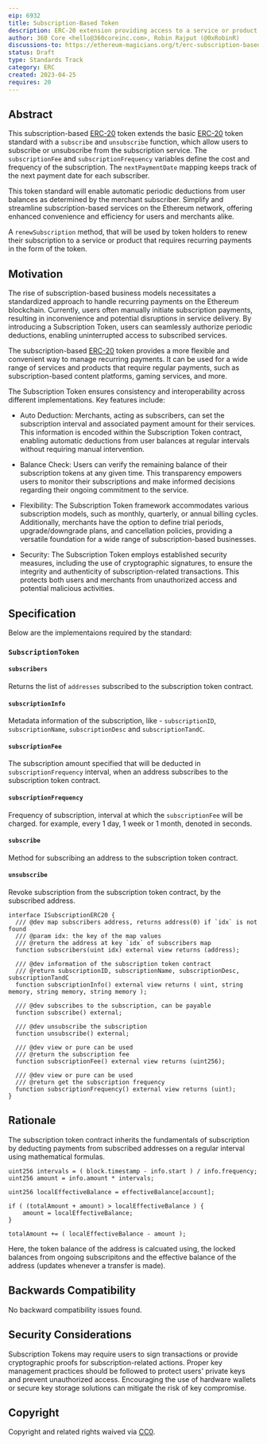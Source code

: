 ```yaml
---
eip: 6932
title: Subscription-Based Token
description: ERC-20 extension providing access to a service or product that requires recurring payments.
author: 360 Core <hello@360coreinc.com>, Robin Rajput (@0xRobinR)
discussions-to: https://ethereum-magicians.org/t/erc-subscription-based-erc20-token/13964
status: Draft
type: Standards Track
category: ERC
created: 2023-04-25
requires: 20
---
```


## Abstract

This subscription-based [ERC-20](./00020.md) token extends the basic [ERC-20](./00020.md) token standard with a `subscribe` and `unsubscribe` function, which allow users to subscribe or unsubscribe from the subscription service. The `subscriptionFee` and `subscriptionFrequency` variables define the cost and frequency of the subscription. The `nextPaymentDate` mapping keeps track of the next payment date for each subscriber.

This token standard will enable automatic periodic deductions from user balances as determined by the merchant subscriber. Simplify and streamline subscription-based services on the Ethereum network, offering enhanced convenience and efficiency for users and merchants alike.

A `renewSubscription` method, that will be used by token holders to renew their subscription to a service or product that requires recurring payments in the form of the token.

## Motivation

The rise of subscription-based business models necessitates a standardized approach to handle recurring payments on the Ethereum blockchain. Currently, users often manually initiate subscription payments, resulting in inconvenience and potential disruptions in service delivery. By introducing a Subscription Token, users can seamlessly authorize periodic deductions, enabling uninterrupted access to subscribed services.

The subscription-based [ERC-20](./00020.md) token provides a more flexible and convenient way to manage recurring payments. It can be used for a wide range of services and products that require regular payments, such as subscription-based content platforms, gaming services, and more.

The Subscription Token ensures consistency and interoperability across different implementations. Key features include:

- Auto Deduction: Merchants, acting as subscribers, can set the subscription interval and associated payment amount for their services. This information is encoded within the Subscription Token contract, enabling automatic deductions from user balances at regular intervals without requiring manual intervention.

- Balance Check: Users can verify the remaining balance of their subscription tokens at any given time. This transparency empowers users to monitor their subscriptions and make informed decisions regarding their ongoing commitment to the service.

- Flexibility: The Subscription Token framework accommodates various subscription models, such as monthly, quarterly, or annual billing cycles. Additionally, merchants have the option to define trial periods, upgrade/downgrade plans, and cancellation policies, providing a versatile foundation for a wide range of subscription-based businesses.

- Security: The Subscription Token employs established security measures, including the use of cryptographic signatures, to ensure the integrity and authenticity of subscription-related transactions. This protects both users and merchants from unauthorized access and potential malicious activities.

## Specification

Below are the implementaions required by the standard:


### `SubscriptionToken`

#### `subscribers`

Returns the list of `addresses` subscribed to the subscription token contract.

#### `subscriptionInfo`

Metadata information of the subscription, like - `subscriptionID`, `subscriptionName`, `subscriptionDesc` and `subscriptionTandC`.

#### `subscriptionFee`

The subscription amount specified that will be deducted in `subscriptionFrequency` interval, when an address subscribes to the subscription token contract.

#### `subscriptionFrequency`

Frequency of subscription, interval at which the `subscriptionFee` will be charged. for example, every 1 day, 1 week or 1 month, denoted in seconds.

#### `subscribe`

Method for subscribing an address to the subscription token contract.

#### `unsubscribe`

Revoke subscription from the subscription token contract, by the subscribed address.

```solidity
interface ISubscriptionERC20 {
  /// @dev map subscribers address, returns address(0) if `idx` is not found
  /// @param idx: the key of the map values
  /// @return the address at key `idx` of subscribers map
  function subscribers(uint idx) external view returns (address);

  /// @dev information of the subscription token contract
  /// @return subscriptionID, subscriptionName, subscriptionDesc, subscriptionTandC
  function subscriptionInfo() external view returns ( uint, string memory, string memory, string memory );

  /// @dev subscribes to the subscription, can be payable
  function subscribe() external;

  /// @dev unsubscribe the subscription
  function unsubscribe() external;

  /// @dev view or pure can be used
  /// @return the subscription fee
  function subscriptionFee() external view returns (uint256);

  /// @dev view or pure can be used
  /// @return get the subscription frequency
  function subscriptionFrequency() external view returns (uint);
}
```

## Rationale

The subscription token contract inherits the fundamentals of subscription by deducting payments from subscribed addresses on a regular interval using mathematical formulas.

```
uint256 intervals = ( block.timestamp - info.start ) / info.frequency;
uint256 amount = info.amount * intervals;

uint256 localEffectiveBalance = effectiveBalance[account];

if ( (totalAmount + amount) > localEffectiveBalance ) {
    amount = localEffectiveBalance;
}

totalAmount += ( localEffectiveBalance - amount );
```

Here, the token balance of the address is calcuated using, the locked balances from ongoing subscripitons and the effective balance of the address (updates whenever a transfer is made).

## Backwards Compatibility

No backward compatibility issues found.

## Security Considerations

Subscription Tokens may require users to sign transactions or provide cryptographic proofs for subscription-related actions. Proper key management practices should be followed to protect users' private keys and prevent unauthorized access. Encouraging the use of hardware wallets or secure key storage solutions can mitigate the risk of key compromise.

## Copyright

Copyright and related rights waived via [CC0](/LICENSE.md).
